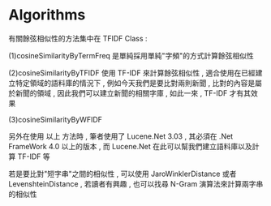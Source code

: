 Algorithms
==========


有關餘弦相似性的方法集中在 TFIDF Class :

(1)cosineSimilarityByTermFreq 是單純採用單純"字頻"的方式計算餘弦相似性

(2)cosineSimilarityByTFIDF 使用 TF-IDF 來計算餘弦相似性 , 
適合使用在已經建立特定領域的語料庫的情況下 , 例如今天我們是要比對兩則新聞 , 
比對的內容是屬於新聞的領域 , 因此我們可以建立新聞的相關字庫 , 
如此一來 , TF-IDF 才有其效果 

(3)cosineSimilarityByWFIDF 


另外在使用 以上 方法時 , 筆者使用了 Lucene.Net 3.03 , 其必須在
.Net FrameWork 4.0 以上的版本 , 而 Lucene.Net 在此可以幫我們建立語料庫以及計算 TF-IDF 等


若是要比對"短字串"之間的相似性 , 可以使用 JaroWinklerDistance 或者 LevenshteinDistance , 
若讀者有興趣 , 也可以找尋 N-Gram 演算法來計算兩字串的相似性
